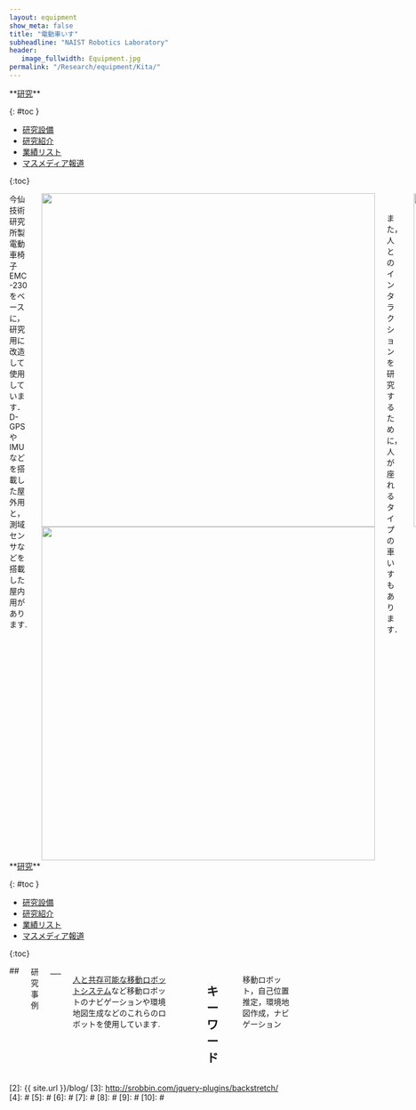 ```yaml
---
layout: equipment
show_meta: false
title: "電動車いす"
subheadline: "NAIST Robotics Laboratory"
header:
   image_fullwidth: Equipment.jpg
permalink: "/Research/equipment/Kita/"
---
```


<div class="row">
<div class="medium-4 medium-push-8 columns" markdown="1">
<div class="panel radius" markdown="1">
**<a href="{{ site.url }}{{ site.baseurl }}/Research/">研究</a>**

{: #toc }
*  <a href="{{ site.url }}{{ site.baseurl }}/Research/equipment/">研究設備</a>  
*  <a href="{{ site.url }}{{ site.baseurl }}/Research/topics/">研究紹介</a>  
*  <a href="{{ site.url }}{{ site.baseurl }}/Research/publication/">業績リスト</a>  
*  <a href="{{ site.url }}{{ site.baseurl }}/Research/press/">マスメディア報道</a>  

{:toc}
</div>
</div><!-- /.medium-4.columns -->

<div class="medium-8 medium-pull-4 columns" markdown="1">
今仙技術研究所製電動車椅子EMC-230をベースに，研究用に改造して使用しています． D-GPSやIMUなどを搭載した屋外用と，測域センサなどを搭載した屋内用があります.  

<div style="text-align:center">
<img class="t50" src="{{ site.urlimg }}wheelchair1.jpg" alt="" style="width: 600px;" style="height: 350px;">
<img class="t50" src="{{ site.urlimg }}wheelchair2.jpg" alt="" style="width: 600px;" style="height: 350px;">
</div>
<br/>
<br/>
また，人とのインタラクションを研究するために，人が座れるタイプの車いすもあります．

<div style="text-align:center">
<img class="t50" src="{{ site.urlimg }}wheelchair3.jpg" alt="" style="width: 600px;" style="height: 350px;">
</div>
<br/>
<br/>
計3台の電動車いすを用いて，移動ロボットに関する研究をおこなっています．
</div>
</div><!-- /.row -->

<div class="row">
<div class="medium-4 medium-push-8 columns" markdown="1">
<div class="panel radius" markdown="1">
**<a href="{{ site.url }}{{ site.baseurl }}/Research/">研究</a>**

{: #toc }
*  <a href="{{ site.url }}{{ site.baseurl }}/Research/equipment/">研究設備</a>  
*  <a href="{{ site.url }}{{ site.baseurl }}/Research/topics/">研究紹介</a>  
*  <a href="{{ site.url }}{{ site.baseurl }}/Research/publication/">業績リスト</a>  
*  <a href="{{ site.url }}{{ site.baseurl }}/Research/press/">マスメディア報道</a>  

{:toc}
</div>
</div><!-- /.medium-4.columns -->

<div class="medium-8 medium-pull-4 columns" markdown="1">
## <span style="font-size: 100%">研究事例</span>
___

<a href="{{ site.url }}{{ site.baseurl }}/Research/topics/location_share/">人と共存可能な移動ロボットシステム</a>など移動ロボットのナビゲーションや環境地図生成などのこれらのロボットを使用しています.
 
<div style="text-align:center">
</div>
<br/>


## <span style="font-size: 100%">キーワード</span>
___
移動ロボット，自己位置推定，環境地図作成，ナビゲーション

</div> 
</div><!-- /.row -->



 [1]: http://kramdown.gettalong.org/converter/html.html#toc
 [2]: {{ site.url }}/blog/
 [3]: http://srobbin.com/jquery-plugins/backstretch/
 [4]: #
 [5]: #
 [6]: #
 [7]: #
 [8]: #
 [9]: #
 [10]: #
